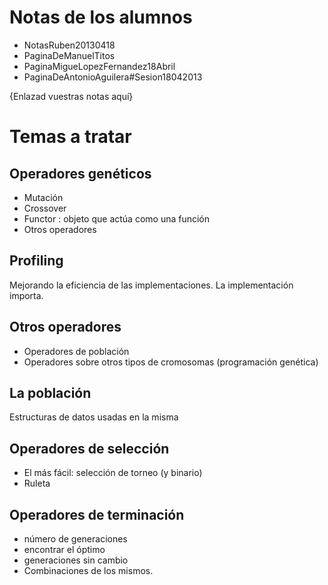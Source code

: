 # Notas de los alumnos #

  * NotasRuben20130418
  * PaginaDeManuelTitos
  * PaginaMigueLopezFernandez18Abril
  * PaginaDeAntonioAguilera#Sesion18042013


{Enlazad vuestras notas aquí}

# Temas a tratar #

## Operadores genéticos ##

  * Mutación
  * Crossover
  * Functor : objeto que actúa como una función
  * Otros operadores

## Profiling ##

Mejorando la eficiencia de las implementaciones. La implementación importa.

## Otros operadores ##

  * Operadores de población
  * Operadores sobre otros tipos de cromosomas (programación genética)

## La población ##

Estructuras de datos usadas en la misma

## Operadores de selección ##

  * El más fácil: selección de torneo (y binario)
  * Ruleta

## Operadores de terminación ##

  * número de generaciones
  * encontrar el óptimo
  * generaciones sin cambio
  * Combinaciones de los mismos.